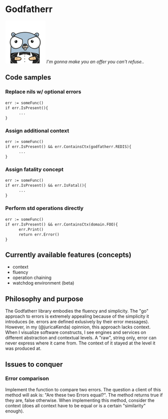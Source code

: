 # Godfatherr
![Godfather icon](https://github.com/juricaKenda/godfatherr/blob/master/visuals/godfatherr-icon-smallest.png)
*I'm gonna make you an offer you can't refuse..*  

## Code samples
### Replace nils w/ optional errors
    err := someFunc()
    if err.IsPresent(){
          ...
    }
### Assign additional context
    err := someFunc()
    if err.IsPresent() && err.ContainsCtx(godfatherr.REDIS){
          ...
    }
### Assign fatality concept
    err := someFunc()
    if err.IsPresent() && err.IsFatal(){
          ...
    }

### Perform std operations directly
    err := someFunc()
    if err.IsPresent() && err.ContainsCtx(domain.FOO){
          err.Print()
          return err.Error()
    }
    
## Currently available features (concepts)
- context
- fluency 
- operation chaining 
- watchdog environment (beta)

## Philosophy and purpose 
The Godfatherr library embodies the fluency and simplicity. The "go" approach to errors is extremely 
appealing because of the simplicity it introduces (ie. errors are defined exlusively by their error messages).
However, in my (@juricaKenda) opinnion, this approach lacks context. When I visualize software constructs, 
I see engines and services on different abstraction and contextual levels. A "raw", string only, error can 
never express where it came from. The context of it stayed at the level it was produced at. 
 
## Issues to conquer 
### Error comparison
Implement the function to compare two errors. The question a client of this method will ask is: 
"Are these two Errors equal?". The method returns true if they are, false otherwise. When implementing
this method, consider the context (does all context have to be equal or is a certain "similarity" enough).
